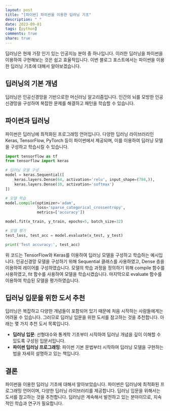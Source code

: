 ```yaml
---
layout: post
title: "[파이썬] 파이썬을 이용한 딥러닝 기초"
description: " "
date: 2023-09-01
tags: [python]
comments: true
share: true
---
```


딥러닝은 현재 가장 인기 있는 인공지능 분야 중 하나입니다. 이러한 딥러닝을 파이썬을 이용하여 구현해보는 것은 쉽고 효율적입니다. 이번 블로그 포스트에서는 파이썬을 이용한 딥러닝 기초에 대해서 알아보겠습니다.

## 딥러닝의 기본 개념

딥러닝은 인공신경망을 기반으로한 머신러닝 알고리즘입니다. 인간의 뇌를 모방한 인공신경망을 구성하여 복잡한 문제를 해결하고 패턴을 학습할 수 있습니다.

## 파이썬과 딥러닝

파이썬은 딥러닝에 최적화된 프로그래밍 언어입니다. 다양한 딥러닝 라이브러리인 Keras, TensorFlow, PyTorch 등이 파이썬에서 제공되며, 이를 이용하여 딥러닝 모델을 구성하고 학습시킬 수 있습니다.

```python
import tensorflow as tf
from tensorflow import keras

# 딥러닝 모델 구성
model = keras.Sequential([
    keras.layers.Dense(64, activation='relu', input_shape=(784,)),
    keras.layers.Dense(10, activation='softmax')
])

# 모델 학습
model.compile(optimizer='adam',
              loss='sparse_categorical_crossentropy',
              metrics=['accuracy'])

model.fit(x_train, y_train, epochs=5, batch_size=32)

# 모델 평가
test_loss, test_acc = model.evaluate(x_test, y_test)

print('Test accuracy:', test_acc)
```

위 코드는 TensorFlow와 Keras를 이용하여 딥러닝 모델을 구성하고 학습하는 예시입니다. 인공신경망 모델을 구성하기 위해 Sequential 클래스를 사용하였고, Dense 층을 이용하여 레이어를 구성하였습니다. 모델의 학습 과정을 정의하기 위해 compile 함수를 사용하였고, fit 함수를 사용하여 모델을 학습시켰습니다. 마지막으로 evaluate 함수를 이용하여 학습된 모델을 평가하였습니다.

## 딥러닝 입문을 위한 도서 추천

딥러닝은 복잡하고 다양한 개념들이 포함되어 있기 때문에 처음 시작하는 사람들에게는 어려울 수 있습니다. 그러므로 딥러닝 입문을 위한 도서를 참고하는 것을 추천합니다. 아래는 몇 가지 추천 도서 목록입니다.

- **딥러닝 입문**: 선형대수와 통계학 기초부터 시작하여 딥러닝 개념을 깊이 이해할 수 있도록 구성된 입문서입니다.
- **파이썬 딥러닝 프로그래밍**: 파이썬 기본 문법부터 시작하여 딥러닝 모델을 구현하는 법을 자세히 설명하고 있는 책입니다.

## 결론

파이썬을 이용한 딥러닝 기초에 대해서 알아보았습니다. 파이썬은 딥러닝에 최적화된 프로그래밍 언어이며, 다양한 딥러닝 라이브러리를 제공합니다. 딥러닝 입문을 위해서는 도서를 참고하는 것을 추천합니다. 딥러닝은 계속해서 발전하고 있는 분야이므로, 지속적인 학습과 연구가 필요합니다.